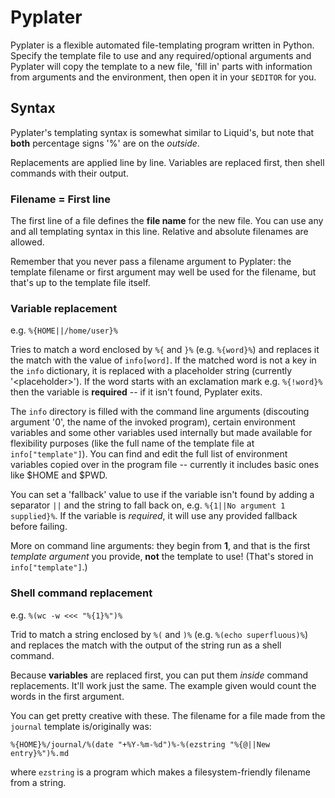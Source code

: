 Pyplater
========

Pyplater is a flexible automated file-templating program written in Python.
Specify the template file to use and any required/optional arguments and
Pyplater will copy the template to a new file, 'fill in' parts with information
from arguments and the environment, then open it in your `$EDITOR` for you.


Syntax
------

Pyplater's templating syntax is somewhat similar to Liquid's, but note that
**both** percentage signs '%' are on the *outside*.

Replacements are applied line by line. Variables are replaced first, then
shell commands with their output.


### Filename = First line

The first line of a file defines the **file name** for the new file. You can use
any and all templating syntax in this line. Relative and absolute filenames are
allowed.

Remember that you never pass a filename argument to Pyplater: the template
filename or first argument may well be used for the filename, but that's up to
the template file itself.


### Variable replacement

e.g. `%{HOME||/home/user}%`

Tries to match a word enclosed by `%{` and `}%` (e.g. `%{word}%`) and replaces
it the match with the value of `info[word]`. If the matched word is not a key in
the `info` dictionary, it is replaced with a placeholder string (currently
'\<placeholder\>'). If the word starts with an exclamation mark e.g. `%{!word}%`
then the variable is **required** -- if it isn't found, Pyplater exits.

The `info` directory is filled with the command line arguments (discouting
argument '0', the name of the invoked program), certain environment variables
and some other variables used internally but made available for flexibility
purposes (like the full name of the template file at `info["template"]`). You
can find and edit the full list of environment variables copied over in the
program file -- currently it includes basic ones like $HOME and $PWD.

You can set a 'fallback' value to use if the variable isn't found by adding a
separator `||` and the string to fall back on, e.g. `%{1||No argument 1
supplied}%`. If the variable is *required*, it will use any provided fallback
before failing.

More on command line arguments: they begin from **1**, and that is the first
*template argument* you provide, **not** the template to use! (That's stored in
`info["template"]`.)


### Shell command replacement

e.g. `%(wc -w <<< "%{1}%")%`

Trid to match a string enclosed by `%(` and `)%` (e.g. `%(echo superfluous)%`)
and replaces the match with the output of the string run as a shell command.

Because **variables** are replaced first, you can put them *inside* command
replacements. It'll work just the same. The example given would count the words
in the first argument.

You can get pretty creative with these. The filename for a file made from the
`journal` template is/originally was:

    %{HOME}%/journal/%(date "+%Y-%m-%d")%-%(ezstring "%{@||New entry}%")%.md

where `ezstring` is a program which makes a filesystem-friendly filename from a
string.
